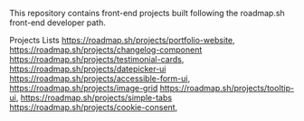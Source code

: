 This repository contains front-end projects built following the roadmap.sh front-end developer path.

Projects Lists
https://roadmap.sh/projects/portfolio-website, https://roadmap.sh/projects/changelog-component 
https://roadmap.sh/projects/testimonial-cards, https://roadmap.sh/projects/datepicker-ui
https://roadmap.sh/projects/accessible-form-ui, https://roadmap.sh/projects/image-grid
https://roadmap.sh/projects/tooltip-ui, https://roadmap.sh/projects/simple-tabs
https://roadmap.sh/projects/cookie-consent,
